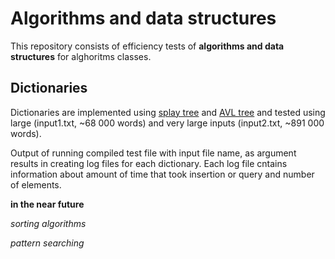 # Algorithms and data structures

This repository consists of efficiency tests of **algorithms and data structures** for alghoritms classes.

## Dictionaries

Dictionaries are implemented using [splay tree](https://en.wikipedia.org/wiki/Splay_tree)
 and 
[AVL tree](https://en.wikipedia.org/wiki/AVL_tree)
 and tested using large (input1.txt, ~68 000 words) and very large inputs (input2.txt, ~891 000 words).
 
Output of running compiled test file with input file name, as argument results in creating log files for each dictionary. Each log file cntains information about amount of time that took insertion or query and number of elements.
 
 **in the near future**
 
 *sorting algorithms*
 
 *pattern searching*
